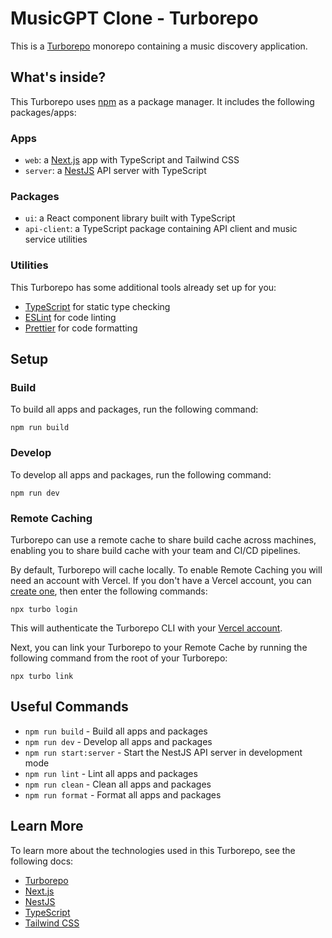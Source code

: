 # MusicGPT Clone - Turborepo

This is a [Turborepo](https://turbo.build/repo) monorepo containing a music discovery application.

## What's inside?

This Turborepo uses [npm](https://www.npmjs.com/) as a package manager. It includes the following packages/apps:

### Apps

- `web`: a [Next.js](https://nextjs.org/) app with TypeScript and Tailwind CSS
- `server`: a [NestJS](https://nestjs.com/) API server with TypeScript

### Packages

- `ui`: a React component library built with TypeScript
- `api-client`: a TypeScript package containing API client and music service utilities

### Utilities

This Turborepo has some additional tools already set up for you:

- [TypeScript](https://www.typescriptlang.org/) for static type checking
- [ESLint](https://eslint.org/) for code linting
- [Prettier](https://prettier.io) for code formatting

## Setup

### Build

To build all apps and packages, run the following command:

```
npm run build
```

### Develop

To develop all apps and packages, run the following command:

```
npm run dev
```

### Remote Caching

Turborepo can use a remote cache to share build cache across machines, enabling you to share build cache with your team and CI/CD pipelines.

By default, Turborepo will cache locally. To enable Remote Caching you will need an account with Vercel. If you don't have a Vercel account, you can [create one](https://vercel.com/signup), then enter the following commands:

```
npx turbo login
```

This will authenticate the Turborepo CLI with your [Vercel account](https://vercel.com/docs/concepts/personal-accounts/overview#personal-accounts).

Next, you can link your Turborepo to your Remote Cache by running the following command from the root of your Turborepo:

```
npx turbo link
```

## Useful Commands

- `npm run build` - Build all apps and packages
- `npm run dev` - Develop all apps and packages
- `npm run start:server` - Start the NestJS API server in development mode
- `npm run lint` - Lint all apps and packages
- `npm run clean` - Clean all apps and packages
- `npm run format` - Format all apps and packages

## Learn More

To learn more about the technologies used in this Turborepo, see the following docs:

- [Turborepo](https://turbo.build/repo/docs)
- [Next.js](https://nextjs.org/docs)
- [NestJS](https://docs.nestjs.com/)
- [TypeScript](https://www.typescriptlang.org/docs)
- [Tailwind CSS](https://tailwindcss.com/docs)
